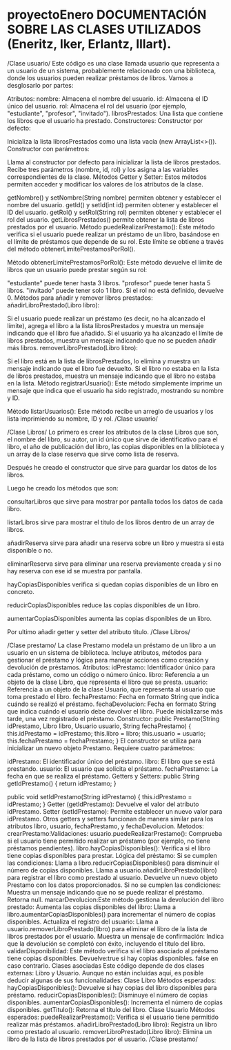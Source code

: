 # proyectoEnero DOCUMENTACIÓN SOBRE LAS CLASES UTILIZADOS (Eneritz, Iker, Erlantz, Illart).

/Clase usuario/
Este código es una clase llamada usuario que representa a un usuario de un sistema, probablemente relacionado con una biblioteca, donde los usuarios pueden realizar préstamos de libros. Vamos a desglosarlo por partes:

Atributos:
nombre: Almacena el nombre del usuario.
id: Almacena el ID único del usuario.
rol: Almacena el rol del usuario (por ejemplo, "estudiante", "profesor", "invitado").
librosPrestados: Una lista que contiene los libros que el usuario ha prestado.
Constructores:
Constructor por defecto:

Inicializa la lista librosPrestados como una lista vacía (new ArrayList<>()).
Constructor con parámetros:

Llama al constructor por defecto para inicializar la lista de libros prestados.
Recibe tres parámetros (nombre, id, rol) y los asigna a las variables correspondientes de la clase.
Métodos Getter y Setter:
Estos métodos permiten acceder y modificar los valores de los atributos de la clase.

getNombre() y setNombre(String nombre) permiten obtener y establecer el nombre del usuario.
getId() y setId(int id) permiten obtener y establecer el ID del usuario.
getRol() y setRol(String rol) permiten obtener y establecer el rol del usuario.
getLibrosPrestados() permite obtener la lista de libros prestados por el usuario.
Método puedeRealizarPrestamo():
Este método verifica si el usuario puede realizar un préstamo de un libro, basándose en el límite de préstamos que depende de su rol. Este límite se obtiene a través del método obtenerLimitePrestamosPorRol().

Método obtenerLimitePrestamosPorRol():
Este método devuelve el límite de libros que un usuario puede prestar según su rol:

"estudiante" puede tener hasta 3 libros.
"profesor" puede tener hasta 5 libros.
"invitado" puede tener solo 1 libro.
Si el rol no está definido, devuelve 0.
Métodos para añadir y remover libros prestados:
añadirLibroPrestado(Libro libro):

Si el usuario puede realizar un préstamo (es decir, no ha alcanzado el límite), agrega el libro a la lista librosPrestados y muestra un mensaje indicando que el libro fue añadido.
Si el usuario ya ha alcanzado el límite de libros prestados, muestra un mensaje indicando que no se pueden añadir más libros.
removerLibroPrestado(Libro libro):

Si el libro está en la lista de librosPrestados, lo elimina y muestra un mensaje indicando que el libro fue devuelto.
Si el libro no estaba en la lista de libros prestados, muestra un mensaje indicando que el libro no estaba en la lista.
Método registrarUsuario():
Este método simplemente imprime un mensaje que indica que el usuario ha sido registrado, mostrando su nombre y ID.

Método listarUsuarios():
Este método recibe un arreglo de usuarios y los lista imprimiendo su nombre, ID y rol.
/Clase usuario/

/Clase Libros/
Lo primero es crear los atributos de la clase Libros que son, el nombre del libro, su autor, un id único que sirve de identificativo para el libro, el año de publicación del libro, las copias disponibles  en la blibioteca y un array de la clase reserva que sirve como lista de reserva.

Después he creado el constructor que sirve para guardar los datos de los libros.

Luego he creado los métodos que son:

consultarLibros que sirve para mostrar por pantalla todos los datos de cada libro.

listarLibros sirve para mostrar el titulo de los libros dentro de un array de libros.

añadirReserva sirve para añadir una reserva sobre un libro y muestra si esta disponible o no.

eliminarReserva sirve para eliminar una reserva previamente creada y si no hay reserva con ese id se muestra por pantalla.

hayCopiasDisponibles verifica si quedan copias disponibles de un libro en concreto.

reducirCopiasDisponibles reduce las copias disponibles de un libro.

aumentarCopiasDisponibles aumenta las copias disponibles de un libro.

Por ultimo añadir getter y setter del atributo titulo.
/Clase Libros/

/Clase prestamo/
La clase Prestamo modela un préstamo de un libro a un usuario en un sistema de biblioteca. Incluye atributos, métodos para gestionar el préstamo y lógica para manejar acciones como creación y devolución de préstamos.
Atributos:
idPrestamo: Identificador único para cada préstamo, como un código o número único.
libro: Referencia a un objeto de la clase Libro, que representa el libro que se presta.
usuario: Referencia a un objeto de la clase Usuario, que representa al usuario que toma prestado el libro.
fechaPrestamo: Fecha en formato String que indica cuándo se realizó el préstamo.
fechaDevolucion: Fecha en formato String que indica cuándo el usuario debe devolver el libro. Puede inicializarse más tarde, una vez registrado el préstamo.
Constructor:
public Prestamo(String idPrestamo, Libro libro, Usuario usuario, String fechaPrestamo) {
    this.idPrestamo = idPrestamo;
    this.libro = libro;
    this.usuario = usuario;
    this.fechaPrestamo = fechaPrestamo;
}
El constructor se utiliza para inicializar un nuevo objeto Prestamo. Requiere cuatro parámetros:

idPrestamo: El identificador único del préstamo.
libro: El libro que se está prestando.
usuario: El usuario que solicita el préstamo.
fechaPrestamo: La fecha en que se realiza el préstamo.
Getters y Setters:
public String getIdPrestamo() {
    return idPrestamo;
}

public void setIdPrestamo(String idPrestamo) {
    this.idPrestamo = idPrestamo;
}
Getter (getIdPrestamo): Devuelve el valor del atributo idPrestamo.
Setter (setIdPrestamo): Permite establecer un nuevo valor para idPrestamo.
Otros getters y setters funcionan de manera similar para los atributos libro, usuario, fechaPrestamo, y fechaDevolucion.
Metodos:
crearPrestamo:Validaciones:
usuario.puedeRealizarPrestamo(): Comprueba si el usuario tiene permitido realizar un préstamo (por ejemplo, no tiene préstamos pendientes).
libro.hayCopiasDisponibles(): Verifica si el libro tiene copias disponibles para prestar.
Lógica del préstamo:
Si se cumplen las condiciones:
Llama a libro.reducirCopiasDisponibles() para disminuir el número de copias disponibles.
Llama a usuario.añadirLibroPrestado(libro) para registrar el libro como prestado al usuario.
Devuelve un nuevo objeto Prestamo con los datos proporcionados.
Si no se cumplen las condiciones:
Muestra un mensaje indicando que no se puede realizar el préstamo.
Retorna null.
marcarDevolucion:Este método gestiona la devolución del libro prestado:
Aumenta las copias disponibles del libro:
Llama a libro.aumentarCopiasDisponibles() para incrementar el número de copias disponibles.
Actualiza el registro del usuario:
Llama a usuario.removerLibroPrestado(libro) para eliminar el libro de la lista de libros prestados por el usuario.
Muestra un mensaje de confirmación:
Indica que la devolución se completó con éxito, incluyendo el título del libro.
validarDisponibilidad: Este método verifica si el libro asociado al préstamo tiene copias disponibles. Devuelve:true si hay copias disponibles.
false en caso contrario.
Clases asociadas
Este código depende de dos clases externas: Libro y Usuario. Aunque no están incluidas aquí, es posible deducir algunas de sus funcionalidades:
Clase Libro
Métodos esperados:
hayCopiasDisponibles(): Devuelve si hay copias del libro disponibles para préstamo.
reducirCopiasDisponibles(): Disminuye el número de copias disponibles.
aumentarCopiasDisponibles(): Incrementa el número de copias disponibles.
getTitulo(): Retorna el título del libro.
Clase Usuario
Métodos esperados:
puedeRealizarPrestamo(): Verifica si el usuario tiene permitido realizar más préstamos.
añadirLibroPrestado(Libro libro): Registra un libro como prestado al usuario.
removerLibroPrestado(Libro libro): Elimina un libro de la lista de libros prestados por el usuario.
/Clase prestamo/
